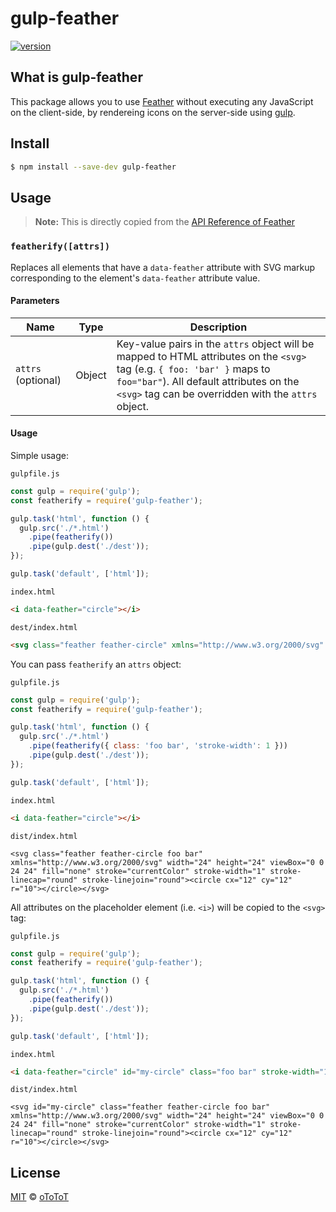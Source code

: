 # gulp-feather

[![version](https://img.shields.io/npm/v/gulp-feather?color=brightgreen&label=version)](https://www.npmjs.com/package/gulp-feather)

## What is gulp-feather

This package allows you to use [Feather](https://github.com/feathericons/feather) without executing any JavaScript on the client-side, by rendereing icons on the server-side using [gulp](https://gulpjs.com/).

## Install

```bash
$ npm install --save-dev gulp-feather
```

## Usage

> **Note:** This is directly copied from the [API Reference of Feather](https://github.com/feathericons/feather/blob/b15b4a7535d83172d7dee408b4cf099b0550bdcb/README.md)

### `featherify([attrs])`

Replaces all elements that have a `data-feather` attribute with SVG markup corresponding to the element's `data-feather` attribute value.

#### Parameters

| Name       | Type   | Description |
| ---------- | ------ | ----------- |
| `attrs` (optional)  | Object | Key-value pairs in the `attrs` object will be mapped to HTML attributes on the `<svg>` tag (e.g. `{ foo: 'bar' }` maps to `foo="bar"`). All default attributes on the `<svg>` tag can be overridden with the `attrs` object. |

#### Usage

Simple usage:

`gulpfile.js`

```javascript
const gulp = require('gulp');
const featherify = require('gulp-feather');

gulp.task('html', function () {
  gulp.src('./*.html')
    .pipe(featherify())
    .pipe(gulp.dest('./dest'));
});

gulp.task('default', ['html']);
```

`index.html`

```html
<i data-feather="circle"></i>
```

`dest/index.html`

```html
<svg class="feather feather-circle" xmlns="http://www.w3.org/2000/svg" width="24" height="24" viewBox="0 0 24 24" fill="none" stroke="currentColor" stroke-width="2" stroke-linecap="round" stroke-linejoin="round"><circle cx="12" cy="12" r="10"></circle></svg>
```

You can pass `featherify` an `attrs` object:

`gulpfile.js`

```javascript
const gulp = require('gulp');
const featherify = require('gulp-feather');

gulp.task('html', function () {
  gulp.src('./*.html')
    .pipe(featherify({ class: 'foo bar', 'stroke-width': 1 }))
    .pipe(gulp.dest('./dest'));
});

gulp.task('default', ['html']);
```

`index.html`

```html
<i data-feather="circle"></i>
```

`dist/index.html`

```
<svg class="feather feather-circle foo bar" xmlns="http://www.w3.org/2000/svg" width="24" height="24" viewBox="0 0 24 24" fill="none" stroke="currentColor" stroke-width="1" stroke-linecap="round" stroke-linejoin="round"><circle cx="12" cy="12" r="10"></circle></svg>
```

All attributes on the placeholder element (i.e. `<i>`) will be copied to the `<svg>` tag:

`gulpfile.js`

```javascript
const gulp = require('gulp');
const featherify = require('gulp-feather');

gulp.task('html', function () {
  gulp.src('./*.html')
    .pipe(featherify())
    .pipe(gulp.dest('./dest'));
});

gulp.task('default', ['html']);
```

`index.html`

```html
<i data-feather="circle" id="my-circle" class="foo bar" stroke-width="1"></i>
```

`dist/index.html`

```
<svg id="my-circle" class="feather feather-circle foo bar" xmlns="http://www.w3.org/2000/svg" width="24" height="24" viewBox="0 0 24 24" fill="none" stroke="currentColor" stroke-width="1" stroke-linecap="round" stroke-linejoin="round"><circle cx="12" cy="12" r="10"></circle></svg>
```

## License

[MIT](https://github.com/oToToT/gulp-feather/blob/main/LICENSE) © [oToToT](https://github.com/oToToT)
